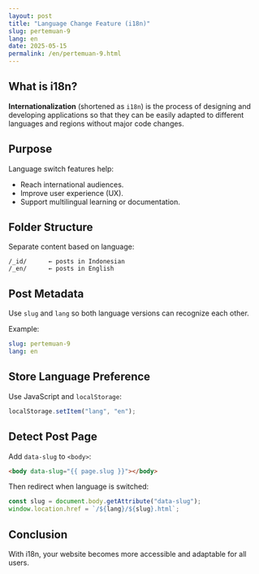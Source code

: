 ```yaml
---
layout: post
title: "Language Change Feature (i18n)"
slug: pertemuan-9
lang: en
date: 2025-05-15
permalink: /en/pertemuan-9.html
---
```


## What is i18n?

**Internationalization** (shortened as `i18n`) is the process of designing and developing applications so that they can be easily adapted to different languages and regions without major code changes.

## Purpose

Language switch features help:

- Reach international audiences.
- Improve user experience (UX).
- Support multilingual learning or documentation.

## Folder Structure

Separate content based on language:

```
/_id/      ← posts in Indonesian
/_en/      ← posts in English
```

## Post Metadata

Use `slug` and `lang` so both language versions can recognize each other.

Example:

```yaml
slug: pertemuan-9
lang: en
```

## Store Language Preference

Use JavaScript and `localStorage`:

```js
localStorage.setItem("lang", "en");
```

## Detect Post Page

Add `data-slug` to `<body>`:

```html
<body data-slug="{{ page.slug }}"></body>
```

Then redirect when language is switched:

```js
const slug = document.body.getAttribute("data-slug");
window.location.href = `/${lang}/${slug}.html`;
```

## Conclusion

With i18n, your website becomes more accessible and adaptable for all users.

